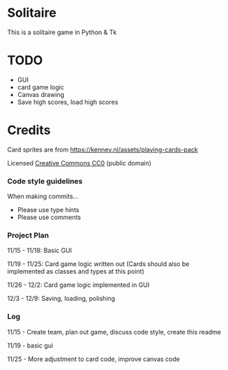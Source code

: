 # Solitaire
This is a solitaire game in Python & Tk

# TODO
- GUI
- card game logic
- Canvas drawing
- Save high scores, load high scores

# Credits

Card sprites are from https://kenney.nl/assets/playing-cards-pack

Licensed [Creative Commons CC0](https://creativecommons.org/publicdomain/zero/1.0/) (public domain)

### Code style guidelines
When making commits...

- Please use type hints
- Please use comments

### Project Plan
11/15 - 11/18: Basic GUI

11/19 - 11/25: Card game logic written out (Cards should also be implemented as classes and types at this point)

11/26 - 12/2:  Card game logic implemented in GUI

12/3 - 12/9:   Saving, loading, polishing

### Log
11/15 - Create team, plan out game, discuss code style, create this readme

11/19 - basic gui

11/25 - More adjustment to card code, improve canvas code